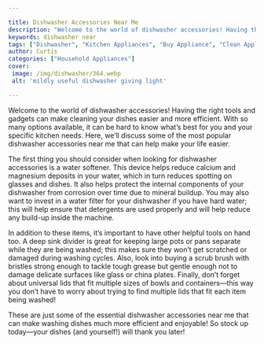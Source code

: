 ```yaml
---

title: Dishwasher Accessories Near Me
description: "Welcome to the world of dishwasher accessories! Having the right tools and gadgets can make cleaning your dishes easier and more e...get the full scoop"
keywords: dishwasher near
tags: ["Dishwasher", "Kitchen Appliances", "Buy Appliance", "Clean Appliance"]
author: Curtis
categories: ["Household Appliances"]
cover: 
 image: /img/dishwasher/364.webp
 alt: 'mildly useful dishwasher giving light'

---
```


Welcome to the world of dishwasher accessories! Having the right tools and gadgets can make cleaning your dishes easier and more efficient. With so many options available, it can be hard to know what’s best for you and your specific kitchen needs. Here, we’ll discuss some of the most popular dishwasher accessories near me that can help make your life easier. 

The first thing you should consider when looking for dishwasher accessories is a water softener. This device helps reduce calcium and magnesium deposits in your water, which in turn reduces spotting on glasses and dishes. It also helps protect the internal components of your dishwasher from corrosion over time due to mineral buildup. You may also want to invest in a water filter for your dishwasher if you have hard water; this will help ensure that detergents are used properly and will help reduce any build-up inside the machine. 

In addition to these items, it’s important to have other helpful tools on hand too. A deep sink divider is great for keeping large pots or pans separate while they are being washed; this makes sure they won’t get scratched or damaged during washing cycles. Also, look into buying a scrub brush with bristles strong enough to tackle tough grease but gentle enough not to damage delicate surfaces like glass or china plates. Finally, don’t forget about universal lids that fit multiple sizes of bowls and containers—this way you don’t have to worry about trying to find multiple lids that fit each item being washed! 

These are just some of the essential dishwasher accessories near me that can make washing dishes much more efficient and enjoyable! So stock up today—your dishes (and yourself!) will thank you later!
